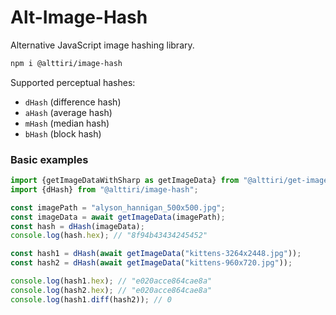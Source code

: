 # Alt-Image-Hash

Alternative JavaScript image hashing library.

```bash
npm i @alttiri/image-hash
```

Supported perceptual hashes:
- `dHash` (difference hash)
- `aHash` (average hash)
- `mHash` (median hash)
- `bHash` (block hash)

### Basic examples

```ts
import {getImageDataWithSharp as getImageData} from "@alttiri/get-image-data";
import {dHash} from "@alttiri/image-hash";

const imagePath = "alyson_hannigan_500x500.jpg";
const imageData = await getImageData(imagePath);
const hash = dHash(imageData);
console.log(hash.hex); // "8f94b43434245452"
```

```ts
const hash1 = dHash(await getImageData("kittens-3264x2448.jpg"));
const hash2 = dHash(await getImageData("kittens-960x720.jpg"));

console.log(hash1.hex); // "e020acce864cae8a"
console.log(hash2.hex); // "e020acce864cae8a"
console.log(hash1.diff(hash2)); // 0
```

